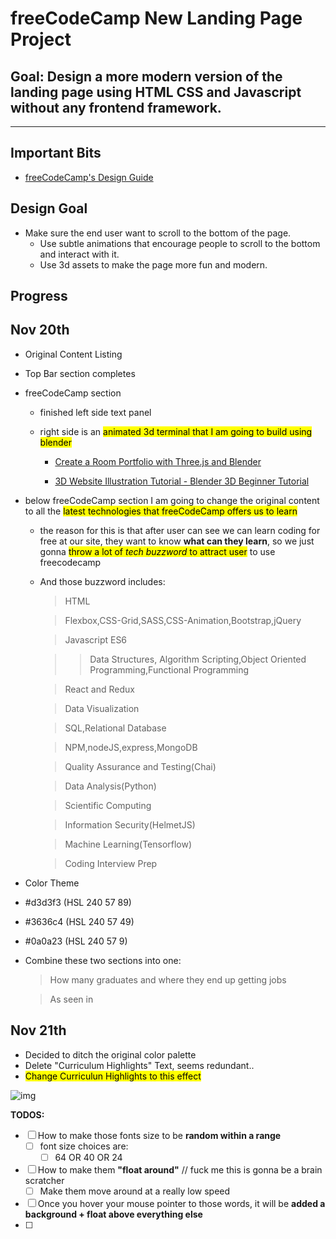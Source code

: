 # freeCodeCamp New Landing Page Project

## Goal: Design a more modern version of the landing page using HTML CSS and Javascript without any frontend framework.

---

## Important Bits

- [freeCodeCamp's Design Guide](https://design-style-guide.freecodecamp.org/)

## Design Goal

- Make sure the end user want to scroll to the bottom of the page.
  - Use subtle animations that encourage people to scroll to the bottom and interact with it.
  - Use 3d assets to make the page more fun and modern.

## Progress

## **Nov 20th**

- Original Content Listing
- Top Bar section completes
- freeCodeCamp section

  - finished left side text panel
  - right side is an <mark>animated 3d terminal that I am going to build using blender</mark>

    - [Create a Room Portfolio with Three.js and Blender](https://www.youtube.com/watch?v=rxTb9ys834w)

    - [3D Website Illustration Tutorial - Blender 3D Beginner Tutorial](https://www.youtube.com/watch?v=3eRRR7IWZK4)

- below freeCodeCamp section I am going to change the original content to all the <mark>latest technologies that freeCodeCamp offers us to learn</mark>

  - the reason for this is that after user can see we can learn coding for free at our site, they want to know **what can they learn**, so we just gonna <mark>throw a lot of _tech buzzword_ to attract user</mark> to use freecodecamp
  - And those buzzword includes:

    > HTML

    > Flexbox,CSS-Grid,SASS,CSS-Animation,Bootstrap,jQuery

    > Javascript ES6

    > > Data Structures, Algorithm Scripting,Object Oriented Programming,Functional Programming

    > React and Redux

    > Data Visualization

    > SQL,Relational Database

    > NPM,nodeJS,express,MongoDB

    > Quality Assurance and Testing(Chai)

    > Data Analysis(Python)

    > Scientific Computing

    > Information Security(HelmetJS)

    > Machine Learning(Tensorflow)

    > Coding Interview Prep

* Color Theme

* #d3d3f3 (HSL 240 57 89)
* #3636c4 (HSL 240 57 49)
* #0a0a23 (HSL 240 57 9)

* Combine these two sections into one:

  > How many graduates and where they end up getting jobs

  > As seen in

## **Nov 21th**

- Decided to ditch the original color palette
- Delete "Curriculum Highlights" Text, seems redundant..
- <mark>Change Curriculun Highlights to this effect</mark>

![img](https://res.cloudinary.com/zzrot/image/upload/v1669050363/new%20freecodecamp/chrome_L0nAq1aaPO.png)

**TODOS:**

- [ ] How to make those fonts size to be **random within a range**
  - [ ] font size choices are: 
    - [ ] 64 OR 40 OR 24
- [ ] How to make them **"float around"** // fuck me this is gonna be a brain scratcher
  - [ ] Make them move around at a really low speed
- [ ] Once you hover your mouse pointer to those words, it will be **added a background + float above everything else**
- [ ] 
